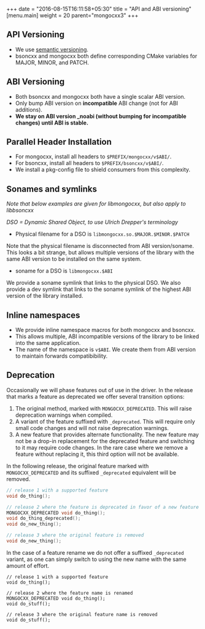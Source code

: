 +++
date = "2016-08-15T16:11:58+05:30"
title = "API and ABI versioning"
[menu.main]
  weight = 20
  parent="mongocxx3"
+++

## API Versioning

* We use [semantic versioning](http://semver.org/).
* bsoncxx and mongocxx both define corresponding CMake variables for MAJOR, MINOR, and PATCH.

## ABI Versioning

* Both bsoncxx and mongocxx both have a single scalar ABI version.
* Only bump ABI version on **incompatible** ABI change (not for ABI additions).
* **We stay on ABI version \_noabi (without bumping for incompatible changes) until ABI is stable.**

## Parallel Header Installation

* For mongocxx, install all headers to `$PREFIX/mongocxx/v$ABI/`.
* For bsoncxx, install all headers to `$PREFIX/bsoncxx/v$ABI/`.
* We install a pkg-config file to shield consumers from this complexity.

## Sonames and symlinks

*Note that below examples are given for libmongocxx, but also apply to libbsoncxx*

*DSO = Dynamic Shared Object, to use Ulrich Drepper's terminology*

* Physical filename for a DSO is `libmongocxx.so.$MAJOR.$MINOR.$PATCH`

Note that the physical filename is disconnected from ABI version/soname.
This looks a bit strange, but allows multiple versions of the library with
the same ABI version to be installed on the same system.

* soname for a DSO is `libmongocxx.$ABI`

We provide a soname symlink that links to the physical DSO.  We also
provide a dev symlink that links to the soname symlink of the highest ABI
version of the library installed.

## Inline namespaces

* We provide inline namespace macros for both mongocxx and bsoncxx.
* This allows multiple, ABI incompatible versions of the library to be linked into the same application.
* The name of the namespace is `v$ABI`. We create them from ABI version to maintain forwards compatibibility.


## Deprecation

Occasionally we will phase features out of use in the driver.
In the release that marks a feature as deprecated we offer several transition options:

1. The original method, marked with `MONGOCXX_DEPRECATED`. This
will raise deprecation warnings when compiled.
2. A variant of the feature suffixed with `_deprecated`. This will require only small
code changes and will not raise deprecation warnings.
3. A new feature that provides alternate functionality.
The new feature may not be a drop-in replacement for the deprecated feature and
switching to it may require code changes. In the rare case where we
remove a feature without replacing it, this third option will not be available.

In the following release, the original feature marked with `MONGOCXX_DEPRECATED` and its
suffixed `_deprecated` equivalent will be removed.

```c++
// release 1 with a supported feature
void do_thing();

// release 2 where the feature is deprecated in favor of a new feature
MONGOCXX_DEPRECATED void do_thing();
void do_thing_deprecated();
void do_new_thing();

// release 3 where the original feature is removed
void do_new_thing();
```

In the case of a feature rename we do not offer a suffixed `_deprecated` variant,
as one can simply switch to using the new name with the same amount of effort.

```
// release 1 with a supported feature
void do_thing();

// release 2 where the feature name is renamed
MONGOCXX_DEPRECATED void do_thing();
void do_stuff();

// release 3 where the original feature name is removed
void do_stuff();
```
